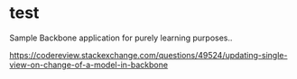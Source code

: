 # test

Sample Backbone application for purely learning purposes..

https://codereview.stackexchange.com/questions/49524/updating-single-view-on-change-of-a-model-in-backbone
